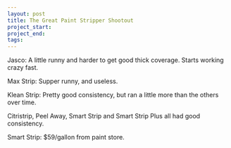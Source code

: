 ```yaml
---
layout: post
title: The Great Paint Stripper Shootout
project_start:
project_end:
tags:
---
```


Jasco: A little runny and harder to get good thick coverage. Starts working crazy fast.

Max Strip: Supper runny, and useless.

Klean Strip: Pretty good consistency, but ran a little more than the others over time.

Citristrip, Peel Away, Smart Strip and Smart Strip Plus all had good consistency.

Smart Strip: $59/gallon from paint store.
